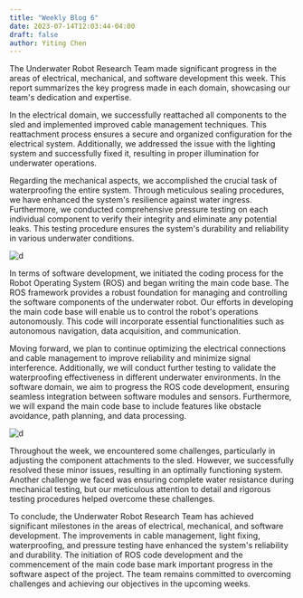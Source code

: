 ```yaml
---
title: "Weekly Blog 6"
date: 2023-07-14T12:03:44-04:00
draft: false
author: Yiting Chen
---
```


The Underwater Robot Research Team made significant progress in the areas of electrical, mechanical, and software development this week. This report summarizes the key progress made in each domain, showcasing our team's dedication and expertise.

In the electrical domain, we successfully reattached all components to the sled and implemented improved cable management techniques. This reattachment process ensures a secure and organized configuration for the electrical system. Additionally, we addressed the issue with the lighting system and successfully fixed it, resulting in proper illumination for underwater operations.

Regarding the mechanical aspects, we accomplished the crucial task of waterproofing the entire system. Through meticulous sealing procedures, we have enhanced the system's resilience against water ingress. Furthermore, we conducted comprehensive pressure testing on each individual component to verify their integrity and eliminate any potential leaks. This testing procedure ensures the system's durability and reliability in various underwater conditions.

![d](/assets/Weekly-Blog-6/1.png)

In terms of software development, we initiated the coding process for the Robot Operating System (ROS) and began writing the main code base. The ROS framework provides a robust foundation for managing and controlling the software components of the underwater robot. Our efforts in developing the main code base will enable us to control the robot's operations autonomously. This code will incorporate essential functionalities such as autonomous navigation, data acquisition, and communication.

Moving forward, we plan to continue optimizing the electrical connections and cable management to improve reliability and minimize signal interference. Additionally, we will conduct further testing to validate the waterproofing effectiveness in different underwater environments. In the software domain, we aim to progress the ROS code development, ensuring seamless integration between software modules and sensors. Furthermore, we will expand the main code base to include features like obstacle avoidance, path planning, and data processing.

![d](/assets/Weekly-Blog-6/2.png)

Throughout the week, we encountered some challenges, particularly in adjusting the component attachments to the sled. However, we successfully resolved these minor issues, resulting in an optimally functioning system. Another challenge we faced was ensuring complete water resistance during mechanical testing, but our meticulous attention to detail and rigorous testing procedures helped overcome these challenges.

To conclude, the Underwater Robot Research Team has achieved significant milestones in the areas of electrical, mechanical, and software development. The improvements in cable management, light fixing, waterproofing, and pressure testing have enhanced the system's reliability and durability. The initiation of ROS code development and the commencement of the main code base mark important progress in the software aspect of the project. The team remains committed to overcoming challenges and achieving our objectives in the upcoming weeks.
